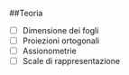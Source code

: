 ##Teoria

 - [ ] Dimensione dei fogli
 - [ ] Proiezioni ortogonali
 - [ ] Assionometrie
 - [ ] Scale di rappresentazione
